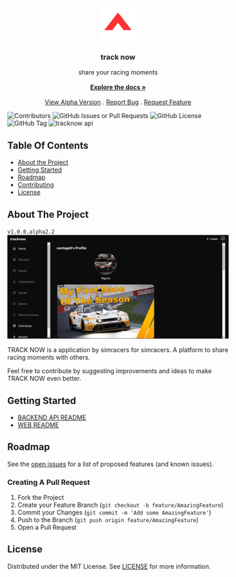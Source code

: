 <br/>
<p align="center">
  <a href="https://github.com/vantage-ola/track-now">
    <img src="./tracknow/img/logo.png" alt="Logo" width="80" height="80">
  </a>
  <h3 align="center">track now</h3>
  <p align="center">
    share your racing moments
    <br/>
    <br/>
    <a href="https://github.com/vantage-ola/track-now"><strong>Explore the docs »</strong></a>
    <br/>
    <br/>
    <a href="https://tracknow.vantageola.com.ng/">View Alpha Version</a>
    .
    <a href="https://github.com/vantage-ola/track-now/issues">Report Bug</a>
    .
    <a href="https://github.com/vantage-ola/track-now/issues">Request Feature</a>
  </p>
</p>

![Contributors](https://img.shields.io/github/contributors/vantage-ola/track-now?color=green) ![GitHub Issues or Pull Requests](https://img.shields.io/github/issues/vantage-ola/track-now)
![GitHub License](https://img.shields.io/github/license/vantage-ola/track-now)
![GitHub Tag](https://img.shields.io/github/v/tag/vantage-ola/track-now)
![tracknow api](https://img.shields.io/github/actions/workflow/status/vantage-ola/tracknow/workflow.yml)


## Table Of Contents

- [About the Project](#about-the-project)
- [Getting Started](#getting-started)
- [Roadmap](#roadmap)
- [Contributing](#contributing)
- [License](#license)

## About The Project
`v1.0.0.alpha2.2`
![Screen Shot](./tracknow/img/v1.0.0.alpha2.2.png)

TRACK NOW is a application by simracers for simracers. A platform to share racing moments with others.

Feel free to contribute by suggesting improvements and ideas to make TRACK NOW even better.

## Getting Started
- [BACKEND API README](https://github.com/vantage-ola/track-now/blob/main/tracknow/backend/README.md)
- [WEB README](https://github.com/vantage-ola/track-now/blob/main/tracknow/web/README.md)
## Roadmap

See the [open issues](https://github.com/vantage-ola/track-now/issues) for a list of proposed features (and known issues).

### Creating A Pull Request

1. Fork the Project
2. Create your Feature Branch (`git checkout -b feature/AmazingFeature`)
3. Commit your Changes (`git commit -m 'Add some AmazingFeature'`)
4. Push to the Branch (`git push origin feature/AmazingFeature`)
5. Open a Pull Request

## License

Distributed under the MIT License. See [LICENSE](https://github.com/vantage-ola/track-now/blob/main/LICENSE.md) for more information.
